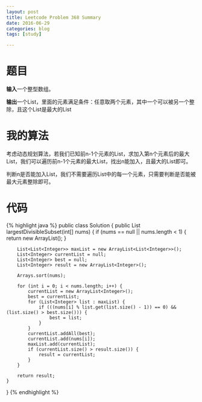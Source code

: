 ```yaml
---
layout: post
title: Leetcode Problem 368 Summary
date: 2016-06-29
categories: blog
tags: [study]

---
```


# 题目

**输入**一个整型数组。

**输出**一个List，里面的元素满足条件：任意取两个元素，其中一个可以被另一个整除，且这个List是最大的List

# 我的算法

考虑动态规划算法，若我们已知前n-1个元素的List，求加入第n个元素后的最大List，我们可以遍历前n-1个元素的最大List，找出n能加入，且最大的List即可。

判断n是否能加入List，我们不需要遍历List中的每一个元素，只需要判断是否能被最大元素整除即可。

# 代码

{% highlight java %}
public class Solution {
    public List<Integer> largestDivisibleSubset(int[] nums) {
        if (nums == null || nums.length < 1) {
            return new ArrayList<Integer>();
        }
        
        List<List<Integer>> maxList = new ArrayList<List<Integer>>();
        List<Integer> currentList = null;
        List<Integer> best = null;
        List<Integer> result = new ArrayList<Integer>();
        
        Arrays.sort(nums);
        
        for (int i = 0; i < nums.length; i++) {
            currentList = new ArrayList<Integer>();
            best = currentList;
            for (List<Integer> list : maxList) {
                if (((nums[i] % list.get(list.size() - 1)) == 0) && (list.size() > best.size())) {
                    best = list;
                } 
            }
            currentList.addAll(best);
            currentList.add(nums[i]);
            maxList.add(currentList);
            if (currentList.size() > result.size()) {
                result = currentList;
            }
        }
        
        return result;
    }
}
{% endhighlight %}